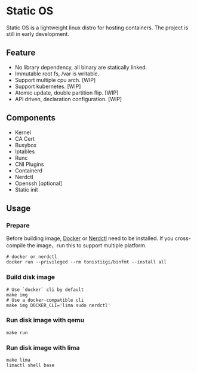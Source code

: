 # Static OS

Static OS is a lightweight linux distro for hosting containers. The project is still in early development.

## Feature

* No library dependency, all binary are statically linked.
* Immutable root fs, /var is writable.
* Support multiple cpu arch. [WIP]
* Support kubernetes. [WIP]
* Atomic update, double partition flip. [WIP]
* API driven, declaration configuration. [WIP]

## Components

* Kernel
* CA Cert
* Busybox
* Iptables
* Runc
* CNI Plugins
* Containerd
* Nerdctl
* Openssh [optional]
* Static init


## Usage

### Prepare

Before building image, [Docker](https://www.docker.com/) or [Nerdctl](https://github.com/containerd/nerdctl) need to be installed.
If you cross-compile the image，run this to support multiple platform. 
```shell
# docker or nerdctl
docker run --privileged --rm tonistiigi/binfmt --install all
```

### Build disk image

```shell
# Use `docker` cli by default
make img
# Use a docker-compatible cli
make img DOCKER_CLI='lima sudo nerdctl'
```

### Run disk image with qemu

```shell
make run
```

### Run disk image with lima

```
make lima
limactl shell base
```
